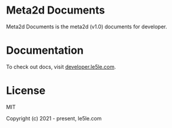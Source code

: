 # Meta2d Documents

Meta2d Documents is the meta2d (v1.0) documents for developer.

# Documentation

To check out docs, visit [developer.le5le.com](http://developer.le5le.com).

# License

MIT

Copyright (c) 2021 - present, le5le.com
